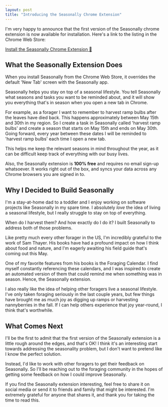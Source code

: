 ```yaml
---
layout: post
title: "Introducing the Seasonally Chrome Extension"
---
```


I'm very happy to announce that the first version of the Seasonally chrome extension is now available for installation. Here's a link to the listing in the Chrome Web Store:

[Install the Seasonally Chrome Extension 🍂](https://chrome.google.com/webstore/detail/seasonally/ebgedpnjikcdeimaamkblpedpmiigfjc?hl=en)

## What the Seasonally Extension Does

When you install Seasonally from the Chrome Web Store, it overrides the default 'New Tab' screen with the Seasonally app.

Seasonally helps you stay on top of a seasonal lifestyle. You tell Seasonally what seasons and tasks you want to be reminded about, and it will show you everything that's in season when you open a new tab in Chrome.

For example, as a forager I want to remember to harvest ramp bulbs after the leaves have died back. This happens approximately between May 15th and 30th in my region. So I create a task in Seasonally called 'harvest ramp bulbs' and create a season that starts on May 15th and ends on May 30th. Going forward, every year between these dates I will be reminded to 'harvest ramp bulbs' each time I open a new tab.

This helps me keep the relevant seasons in mind throughout the year, as it can be difficult keep track of everything with our busy lives.

Also, the Seasonally extension is **100% free** and requires no email sign-up whatsoever. It works right out of the box, and syncs your data across any Chrome browsers you are signed in to.

## Why I Decided to Build Seasonally

I'm a stay-at-home dad to a toddler and I enjoy working on software projects like Seasonally in my spare time. I absolutely *love* the idea of living a seasonal lifestyle, but I really struggle to stay on top of everything.

When do I harvest them? And how exactly do I do it? I built Seasonally to address both of those problems.

Like pretty much every other forager in the US, I'm incredibly grateful to the work of Sam Thayer. His books have had a profound impact on how I think about food and nature, and I'm eagerly awaiting his field guide that's coming out this May.

One of my favorite features from his books is the Foraging Calendar. I find myself constantly referencing these calendars, and I was inspired to create an automated version of them that could remind me when something was in season. Hence, the Seasonally extension.

I also really like the idea of helping other foragers live a seasonal lifestyle. I've only taken foraging seriously in the last couple years, but few things have brought me as much joy as digging up ramps or harvesting nannyberries in the fall. If I can help others experience that joy year-round, I think that's worthwhile.

## What Comes Next

I'll be the first to admit that the first version of the Seasonally extension is a little rough around the edges, and that's OK! I think it's an interesting start towards addressing the seasonality problem, but I don't want to pretend like I know the perfect solution.

Instead, I'd like to work with other foragers to get their feedback on Seasonally. So I'll be reaching out to the foraging community in the hopes of getting some feedback on how I could improve Seasonally.

If you find the Seasonally extension interesting, feel free to share it on social media or send it to friends and family that might be interested. I'm extremely grateful for anyone that shares it, and thank you for taking the time to read this.
